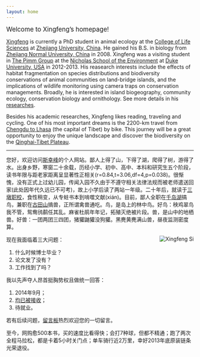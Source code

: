 ```yaml
---
layout: home
---
```



<big>Welcome to Xingfeng’s homepage! </big>

[Xingfeng](/ "Xingfeng Si") is currently a PhD student in animal ecology at the [College of Life Sciences](http://www.cls.zju.edu.cn/en/) at [Zhejiang University, China](http://www.zju.edu.cn/english/ "Zhejiang University"). He gained his B.S. in biology from [Zhejiang Normal University, China](http://www.zjnu.cn/eng/) in 2008. Xingfeng was a visiting student in [The Pimm Group](http://www.thepimmgroup.org) at the [Nicholas School of the Environment](http://nicholas.duke.edu) at [Duke University, USA](http://www.duke.edu) in 2012-2013. His reasearch interests include the effects of habitat fragmentation on species distributions and biodiversity conservations of animal communities on land-bridge islands, and the implications of wildlife monitoring using camera traps on conservation managements. Broadly, he is interested in island biogeography, community ecology, conservation biology and ornithology. See more details in his [researches](/en/about "About Xingfeng").

Besides his academic researches, Xingfeng likes reading, traveling and cycling. One of his most important dreams is the 2200-km travel from [Chengdu to Lhasa](http://en.wikipedia.org/wiki/China_National_Highway_318) (the capital of Tibet) by bike. This journey will be a great opportunity to enjoy the unique landscape and discover the biodiversity on the [Qinghai-Tibet Plateau](http://en.wikipedia.org/wiki/Qinghai-Tibet_Plateau).

---


您好，欢迎访问[斯幸峰](/ "Xingfeng Si")的个人网站。鄙人上得了山，下得了湖，爬得了树，游得了水。出身乡野，寒窗二十余载，历经小学、初中、高中、本科和研究生五个阶段，读书年限与距老家距离呈显著性正相关(r=0.84,t=3.06,df=4,p=0.038)。很惭愧，没有正式上过幼儿园，传闻入园不久由于不遵守相关法律法规而被老师遣送回家(此处因年代久远已不可考)，故上小学后读了两站一年级。二十年后，就读于[三墩职校](http://www.zju.edu.cn)，食性稍变，从专蛀书本到啃噬文献(xián)。目前，鄙人全职在[千岛湖](/cn/pages/thousand-island-lake/)搞鸟，兼职在[古田山](/cn/pages/gutianshan-reserve/)搞兽，正所谓禽兽通吃。鸟，是岛上的林中鸟。好鸟：秧鸡翠鸟我不管，鸳鸯鸻鹬任其乱。麻雀杜鹃年年记，拓殖灭绝被片段。兽，是山中的地栖兽。好兽：一团两团三四团，猪獾鼬獾没狗獾。黑麂黄麂满山兽，昼夜监测密度算。

<p><img src="http://sixf.org/files/images/avatar.jpg" title="Xingfeng Si" align="right" /></p>

现在我面临着三大问题：

1. 什么时候博士毕业？
2. 论文发了没有？
3. 工作找到了吗？

我以先声夺人昂首挺胸势权且做统一回答：

1. 2014年9月；
2. [均已被接收](http://sixf.org/cn/publication/)；
3. 待就业。

若有后续问题，[留言板](/cn/guestbook)热烈欢迎您的一切留言。

至今，网购愈500本书，买的速度比看得快；会打7种球，但都不精通；跑了两次全程马拉松，都是卡着5小时关门点；单车骑行近2万里，幸好2013年底原装链条光荣退役。
